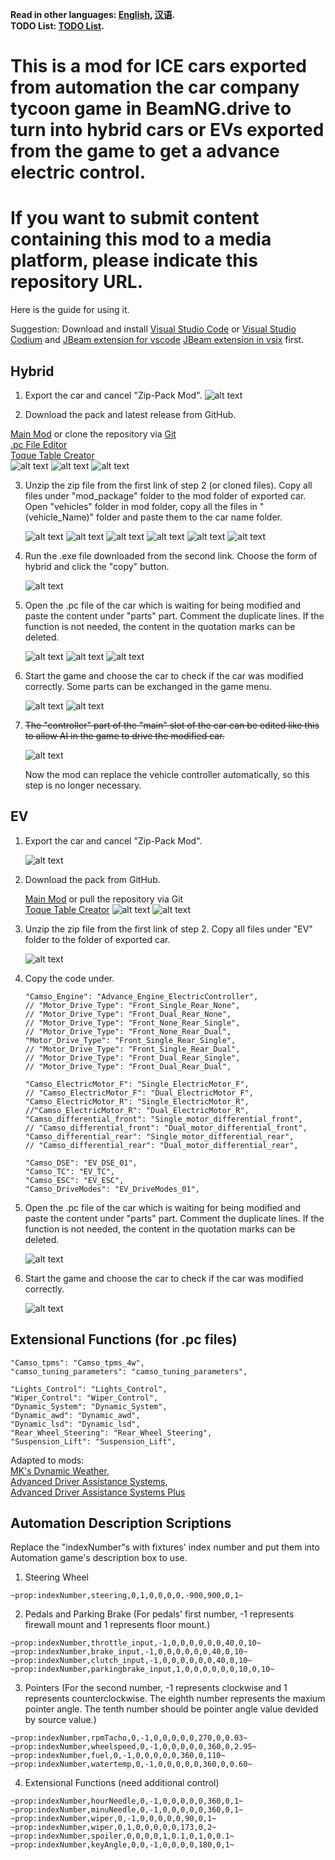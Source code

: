 **Read in other languages: [English](README.md), [汉语](README_zh.md).**\
**TODO List: [TODO List](TODO_LIST.md).**

# This is a mod for ICE cars exported from automation the car company tycoon game in BeamNG.drive to turn into hybrid cars or EVs exported from the game to get a advance electric control.

# If you want to submit content containing this mod to a media platform, please indicate this repository URL.

Here is the guide for using it.

Suggestion: Download and install [Visual Studio Code](https://code.visualstudio.com/) or [Visual Studio Codium](https://vscodium.com/) and [JBeam extension for vscode](https://marketplace.visualstudio.com/items?itemName=beamng.jbeam-editor) [JBeam extension in vsix](https://marketplace.visualstudio.com/_apis/public/gallery/publishers/beamng/vsextensions/jbeam-editor/0.4.3/vspackage) first.

## Hybrid

 1. Export the car and cancel "Zip-Pack Mod".
    ![alt text](pictures/image1_1.png)

 2. Download the pack and latest release from GitHub.

   [Main Mod](https://github.com/NiZhaZi/Beamng_Hybrid_and_EV_Mod/archive/refs/heads/main.zip) or clone the repository via [Git](https://git-scm.com)\
   [.pc File Editor](https://github.com/NiZhaZi/Hybrid-PC-Edit/releases)\
   [Toque Table Creator](https://github.com/NiZhaZi/Torque-Table-Creator/releases)\
    ![alt text](pictures/image2_1.png)
    ![alt text](pictures/image2_2.png)
    ![alt text](pictures/image2_3.png)

 3. Unzip the zip file from the first link of step 2 (or cloned files). Copy all files under "mod_package" folder to the mod folder of exported car.\
    Open "vehicles" folder in mod folder, copy all the files in "(vehicle_Name)" folder and paste them to the car name folder.

    ![alt text](pictures/img3_1.png)
    ![alt text](pictures/img3_2.png)
    ![alt text](pictures/img3_3.png)
    ![alt text](pictures/img3_4.png)
    ![alt text](pictures/img3_5.png)
    ![alt text](pictures/img3_6.png)

 4. Run the .exe file downloaded from the second link. Choose the form of hybrid and click the "copy" button.

    ![alt text](pictures/image4_1.png)

 5. Open the .pc file of the car which is waiting for being modified and paste the content under "parts" part. Comment the duplicate lines. If the function is not needed, the content in the quotation marks can be deleted.

    ![alt text](pictures/image5_1.png)
    ![alt text](pictures/image5_2.png)
    ![alt text](pictures/image5_3.png)

 6. Start the game and choose the car to check if the car was modified correctly. Some parts can be exchanged in the game menu.

    ![alt text](pictures/image6_1.png)
    ![alt text](pictures/image6_2.png)

 7. ~~The "controller" part of the "main" slot of the car can be edited like this to allow AI in the game to drive the modified car.~~

    ![alt text](pictures/image7_1.png)

    Now the mod can replace the vehicle controller automatically, so this step is no longer necessary.



## EV
   1. Export the car and cancel "Zip-Pack Mod".

      ![alt text](pictures/image8_1.png)

   2. Download the pack from GitHub.

      [Main Mod](https://github.com/NiZhaZi/Beamng_Hybrid_and_EV_Mod/archive/refs/heads/main.zip) or pull the repository via Git\
      [Toque Table Creator](https://github.com/NiZhaZi/Torque-Table-Creator/releases)
      ![alt text](pictures/image2_1.png)
      ![alt text](pictures/image2_3.png)

   3. Unzip the zip file from the first link of step 2. Copy all files under "EV" folder to the folder of exported car.

      ![alt text](pictures/image9_1.png)

   4. Copy the code under.

      ```
      "Camso_Engine": "Advance_Engine_ElectricController",
      // "Motor_Drive_Type": "Front_Single_Rear_None",
      // "Motor_Drive_Type": "Front_Dual_Rear_None",
      // "Motor_Drive_Type": "Front_None_Rear_Single",
      // "Motor_Drive_Type": "Front_None_Rear_Dual",
      "Motor_Drive_Type": "Front_Single_Rear_Single",
      // "Motor_Drive_Type": "Front_Single_Rear_Dual",
      // "Motor_Drive_Type": "Front_Dual_Rear_Single",
      // "Motor_Drive_Type": "Front_Dual_Rear_Dual",

      "Camso_ElectricMotor_F": "Single_ElectricMotor_F",
      // "Camso_ElectricMotor_F": "Dual_ElectricMotor_F",
      "Camso_ElectricMotor_R": "Single_ElectricMotor_R",
      //"Camso_ElectricMotor_R": "Dual_ElectricMotor_R",
      "Camso_differential_front": "Single_motor_differential_front",
      // "Camso_differential_front": "Dual_motor_differential_front",
      "Camso_differential_rear": "Single_motor_differential_rear",
      // "Camso_differential_rear": "Dual_motor_differential_rear",

      "Camso_DSE": "EV_DSE_01",
      "Camso_TC": "EV_TC",
      "Camso_ESC": "EV_ESC",
      "Camso_DriveModes": "EV_DriveModes_01",
      ```

   5. Open the .pc file of the car which is waiting for being modified and paste the content under "parts" part. Comment the duplicate lines. If the function is not needed, the content in the quotation marks can be deleted.

      ![alt text](pictures/image10_1.png)

   6. Start the game and choose the car to check if the car was modified correctly.

      ![alt text](pictures/image11_1.png)



## Extensional Functions (for .pc files)

   ```
   "Camso_tpms": "Camso_tpms_4w",
   "camso_tuning_parameters": "camso_tuning_parameters",
   
   "Lights_Control": "Lights_Control",
   "Wiper_Control": "Wiper_Control",
   "Dynamic_System": "Dynamic_System",
   "Dynamic_awd": "Dynamic_awd",
   "Dynamic_lsd": "Dynamic_lsd",
   "Rear_Wheel_Steering": "Rear_Wheel_Steering",
   "Suspension_Lift": "Suspension_Lift",
   ```
   Adapted to mods:\
   [MK's Dynamic Weather](https://www.beamng.com/resources/mks-dynamic-weather.33820/),\
   [Advanced Driver Assistance Systems](https://www.beamng.com/resources/advanced-driver-assistance-systems.17384/),\
   [Advanced Driver Assistance Systems Plus](https://www.beamng.com/resources/advanced-driver-assistance-systems-plus-adas.35926//)



## Automation Description Scriptions

   Replace the "indexNumber"s with fixtures' index number and put them into Automation game's description box to use.

   1. Steering Wheel
   ```
   ~prop:indexNumber,steering,0,1,0,0,0,0,-900,900,0,1~
   ```

   2. Pedals and Parking Brake (For pedals' first number, -1 represents firewall mount and 1 represents floor mount.)
   ```
   ~prop:indexNumber,throttle_input,-1,0,0,0,0,0,0,40,0,10~
   ~prop:indexNumber,brake_input,-1,0,0,0,0,0,0,40,0,10~
   ~prop:indexNumber,clutch_input,-1,0,0,0,0,0,0,40,0,10~
   ~prop:indexNumber,parkingbrake_input,1,0,0,0,0,0,0,10,0,10~
   ```

   3. Pointers (For the second number, -1 represents clockwise and 1 represents counterclockwise. 
      The eighth number represents the maxium pointer angle. 
      The tenth number should be pointer angle value devided by source value.)
   ```
   ~prop:indexNumber,rpmTacho,0,-1,0,0,0,0,0,270,0,0.03~
   ~prop:indexNumber,wheelspeed,0,-1,0,0,0,0,0,360,0,2.95~
   ~prop:indexNumber,fuel,0,-1,0,0,0,0,0,360,0,110~
   ~prop:indexNumber,watertemp,0,-1,0,0,0,0,0,360,0,0.60~
   ```
   
   4. Extensional Functions (need additional control)
   ```
   ~prop:indexNumber,hourNeedle,0,-1,0,0,0,0,0,360,0,1~
   ~prop:indexNumber,minuNeedle,0,-1,0,0,0,0,0,360,0,1~
   ~prop:indexNumber,wiper,0,-1,0,0,0,0,0,90,0,1~
   ~prop:indexNumber,wiper,0,1,0,0,0,0,0,173,0,2~
   ~prop:indexNumber,spoiler,0,0,0,0,1,0.1,0,1,0,0.1~
   ~prop:indexNumber,keyAngle,0,0,-1,0,0,0,0,180,0,1~
   ```